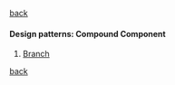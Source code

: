 [back](../README.md)

#### Design patterns: Compound Component

1.  [Branch](https://github.com/nygilgp/learn-patterns-designs-multi/tree/compound)

[back](../README.md)
